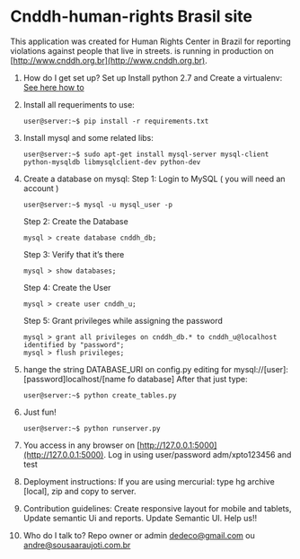 # Cnddh-human-rights Brasil site
This application was created for Human Rights Center in Brazil for reporting violations against people that live in streets. is running in production on [http://www.cnddh.org.br](http://www.cnddh.org.br). 

1. How do I get set up? Set up Install python 2.7 and Create a virtualenv:
[See here how to](http://python-guide-pt-br.readthedocs.io/en/latest/dev/virtualenvs/)

2. Install all requeriments to use:
	```
	user@server:~$ pip install -r requirements.txt 
	```

3.  Install mysql and some related libs:
    ```
	user@server:~$ sudo apt-get install mysql-server mysql-client python-mysqldb libmysqlclient-dev python-dev
	```
3. Create a database on mysql:
	Step 1: Login to MySQL ( you will need an account )
    ```
    user@server:~$ mysql -u mysql_user -p
    ```
	Step 2: Create the Database
	```
	mysql > create database cnddh_db;
	```
	Step 3: Verify that it’s there
	```
	mysql > show databases;
	```
	Step 4: Create the User
	```
	mysql > create user cnddh_u;
	```
	Step 5: Grant privileges while assigning the password
	```	
	mysql > grant all privileges on cnddh_db.* to cnddh_u@localhost identified by "password";
	mysql > flush privileges;
	```

4. hange the string DATABASE_URI on config.py editing for mysql://[user]:[password]localhost/[name fo database] After that just type:
    ```
	user@server:~$ python create_tables.py
	```
5. Just fun!
    ```
	user@server:~$ python runserver.py
	```
6. You access in any browser on [http://127.0.0.1:5000](http://127.0.0.1:5000). Log in using user/password adm/xpto123456 and test

7. Deployment instructions: If you are using mercurial: type hg archive [local], zip and copy to server. 

8. Contribution guidelines: Create responsive layout for mobile and tablets, Update semantic Ui and reports. Update Semantic UI. Help us!! 

9. Who do I talk to? Repo owner or admin dedeco@gmail.com ou andre@sousaaraujoti.com.br

